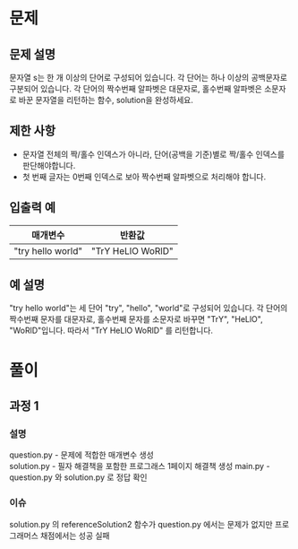 # 문제
## 문제 설명
문자열 s는 한 개 이상의 단어로 구성되어 있습니다. 각 단어는 하나 이상의 공백문자로 구분되어 있습니다. 각 단어의 짝수번째 알파벳은 대문자로, 홀수번째 알파벳은 소문자로 바꾼 문자열을 리턴하는 함수, solution을 완성하세요.

## 제한 사항
* 문자열 전체의 짝/홀수 인덱스가 아니라, 단어(공백을 기준)별로 짝/홀수 인덱스를 판단해야합니다.
* 첫 번째 글자는 0번째 인덱스로 보아 짝수번째 알파벳으로 처리해야 합니다.

## 입출력 예
| 매개변수 | 반환값 |
| :---: | :---: |
| "try hello world" | "TrY HeLlO WoRlD" |

## 예 설명
"try hello world"는 세 단어 "try", "hello", "world"로 구성되어 있습니다. 각 단어의 짝수번째 문자를 대문자로, 홀수번째 문자를 소문자로 바꾸면 "TrY", "HeLlO", "WoRlD"입니다. 따라서 "TrY HeLlO WoRlD" 를 리턴합니다.

# 풀이
## 과정 1
### 설명
question.py - 문제에 적합한 매개변수 생성  
solution.py - 필자 해결책을 포함한 프로그래스 1페이지 해결책 생성
main.py - question.py 와 solution.py 로 정답 확인

### 이슈
solution.py 의 referenceSolution2 함수가 question.py 에서는 문제가 없지만 프로그래머스 채점에서는 성공 실패